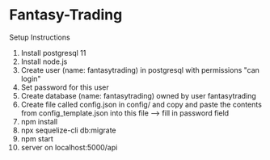 # Fantasy-Trading

Setup Instructions
  1. Install postgresql 11
  2. Install node.js
  3. Create user (name: fantasytrading) in postgresql with permissions "can login"
  4. Set password for this user
  5. Create database (name: fantasytrading) owned by user fantasytrading
  6. Create file called config.json  in config/ and copy and paste the contents from config_template.json into this file --> fill in password field
  7. npm install
  8. npx sequelize-cli db:migrate
  8. npm start
  9. server on localhost:5000/api
